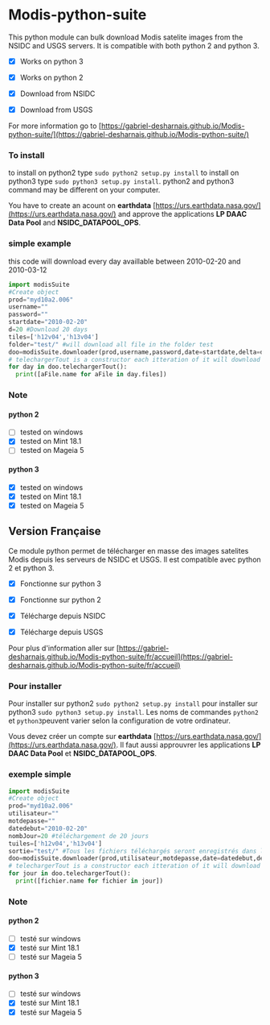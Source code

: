 # Modis-python-suite
This python module can bulk download Modis satelite images from the NSIDC and USGS servers. It is compatible with both python 2 and python 3.

- [X] Works on python 3
- [X] Works on python 2

- [X] Download from NSIDC
- [X] Download from USGS

For more information go to [https://gabriel-desharnais.github.io/Modis-python-suite/](https://gabriel-desharnais.github.io/Modis-python-suite/)

### To install
to install on python2 type `sudo python2 setup.py install` to install on python3 type `sudo python3 setup.py install`. python2 and python3 command may be different on your computer.

You have to create an acount on **earthdata** [https://urs.earthdata.nasa.gov/](https://urs.earthdata.nasa.gov/) and approve the applications **LP DAAC Data Pool** and **NSIDC_DATAPOOL_OPS**.
### simple example
this code will download every day availlable between 2010-02-20 and 2010-03-12
```python
import modisSuite
#Create object
prod="myd10a2.006"
username=""
password=""
startdate="2010-02-20"
d=20 #Download 20 days
tiles=['h12v04','h13v04']
folder="test/" #will download all file in the folder test
doo=modisSuite.downloader(prod,username,password,date=startdate,delta=d,tuiles=tiles,output=folder)
# telechargerTout is a constructor each itteration of it will download a day
for day in doo.telechargerTout():
  print([aFile.name for aFile in day.files])
```
### Note
#### python 2
- [ ] tested on windows
- [X] tested on Mint 18.1
- [ ] tested on Mageia 5

#### python 3
- [X] tested on windows
- [X] tested on Mint 18.1
- [X] tested on Mageia 5

## Version Française
Ce module python permet de télécharger en masse des images satelites Modis depuis les serveurs de NSIDC et USGS. Il est compatible avec python 2 et python 3.

- [X] Fonctionne sur python 3
- [X] Fonctionne sur python 2

- [X] Télécharge depuis NSIDC
- [X] Télécharge depuis USGS

Pour plus d'information aller sur [https://gabriel-desharnais.github.io/Modis-python-suite/fr/accueil](https://gabriel-desharnais.github.io/Modis-python-suite/fr/accueil)
### Pour installer
Pour installer sur python2 `sudo python2 setup.py install` pour installer sur python3 `sudo python3 setup.py install`. Les noms de commandes `python2` et `python3`peuvent varier selon la configuration de votre ordinateur.

Vous devez créer un compte sur **earthdata** [https://urs.earthdata.nasa.gov/](https://urs.earthdata.nasa.gov/). Il faut aussi approuvrer les applications **LP DAAC Data Pool** et **NSIDC_DATAPOOL_OPS**.
### exemple simple
```python
import modisSuite
#Create object
prod="myd10a2.006"
utilisateur=""
motdepasse=""
datedebut="2010-02-20"
nombJour=20 #téléchargement de 20 jours
tuiles=['h12v04','h13v04']
sortie="test/" #Tous les fichiers téléchargés seront enregistrés dans le dosier «test»
doo=modisSuite.downloader(prod,utilisateur,motdepasse,date=datedebut,delta=nombJour,tuiles=tuiles,output=sortie)
# telechargerTout is a constructor each itteration of it will download a day
for jour in doo.telechargerTout():
  print([fichier.name for fichier in jour])
```

### Note
#### python 2
- [ ] testé sur windows
- [X] testé sur Mint 18.1
- [ ] testé sur Mageia 5

#### python 3
- [ ] testé sur windows
- [X] testé sur Mint 18.1
- [X] testé sur Mageia 5
